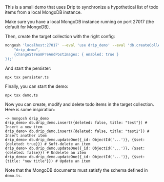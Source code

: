 This is a small demo that uses Drip to synchronize a hypothetical list of todo items from a local MongoDB instance.

Make sure you have a local MongoDB instance running on port 27017 (the default for MongoDB).

Then, create the target collection with the right config:

```sh
mongosh 'localhost:27017' --eval 'use drip_demo' --eval 'db.createCollection(
    "drip_demo",
    {changeStreamPreAndPostImages: { enabled: true }
});'
```

And start the persister:

`npx tsx persister.ts`

Finally, you can start the demo:

`npx tsx demo.ts`

Now you can create, modify and delete todo items in the target collection. Here is some inspiration:

```
~> mongosh drip_demo
drip_demo> db.drip_demo.insert({deleted: false, title: "test"}) # Insert a new item
drip_demo> db.drip_demo.insert({deleted: false, title: "test2"}) # Insert another item
drip_demo> db.drip_demo.updateOne({_id: ObjectId('...')}, {$set: {deleted: true}}) # Soft-delete an item
drip_demo> db.drip_demo.updateOne({_id: ObjectId('...')}, {$set: {deleted: false}}) # Undelete an item
drip_demo> db.drip_demo.updateOne({_id: ObjectId('...')}, {$set: {title: "new title"}}) # Update an item
```

Note that the MongoDB documents must satisfy the schema defined in `demo.ts`.

